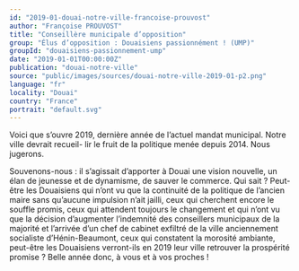 ```yaml
---
id: "2019-01-douai-notre-ville-francoise-prouvost"
author: "Françoise PROUVOST"
title: "Conseillère municipale d’opposition"
group: "Élus d’opposition : Douaisiens passionnément ! (UMP)"
groupId: "douaisiens-passionnement-ump"
date: "2019-01-01T00:00:00Z"
publication: "douai-notre-ville"
source: "public/images/sources/douai-notre-ville-2019-01-p2.png"
language: "fr"
locality: "Douai"
country: "France"
portrait: "default.svg"
---
```


Voici que s’ouvre 2019, dernière année de l’actuel mandat municipal. Notre ville devrait recueil-
lir le fruit de la politique menée depuis 2014. Nous jugerons.

Souvenons-nous : il s’agissait d’apporter à Douai une vision nouvelle, un élan de jeunesse et de dynamisme, de sauver le commerce. Qui sait ? Peut-être les Douaisiens qui n’ont vu que la continuité de la politique de l’ancien maire sans qu’aucune impulsion n’ait jailli, ceux qui cherchent encore le souffle promis, ceux qui attendent toujours le changement et qui n’ont vu que la décision d’augmenter l’indemnité des conseillers municipaux de la majorité et l’arrivée d’un chef de cabinet exfiltré de la ville anciennement socialiste d’Hénin-Beaumont, ceux qui constatent la morosité ambiante, peut-être les Douaisiens verront-ils en 2019 leur ville retrouver la prospérité promise ?  Belle année donc, à vous et à vos proches !

